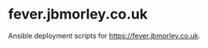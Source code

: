 fever.jbmorley.co.uk
====================

Ansible deployment scripts for https://fever.jbmorley.co.uk.
